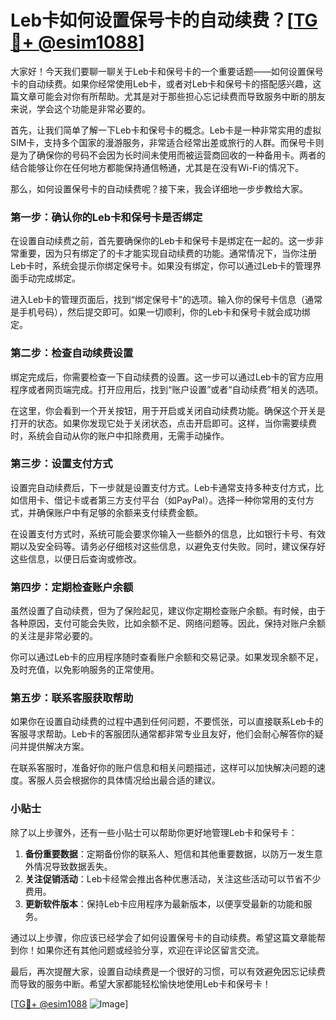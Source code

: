 # Leb卡如何设置保号卡的自动续费？[[TG💪+ @esim1088](https://t.me/s/esim1088)]

大家好！今天我们要聊一聊关于Leb卡和保号卡的一个重要话题——如何设置保号卡的自动续费。如果你经常使用Leb卡，或者对Leb卡和保号卡的搭配感兴趣，这篇文章可能会对你有所帮助。尤其是对于那些担心忘记续费而导致服务中断的朋友来说，学会这个功能是非常必要的。

首先，让我们简单了解一下Leb卡和保号卡的概念。Leb卡是一种非常实用的虚拟SIM卡，支持多个国家的漫游服务，非常适合经常出差或旅行的人群。而保号卡则是为了确保你的号码不会因为长时间未使用而被运营商回收的一种备用卡。两者的结合能够让你在任何地方都能保持通信畅通，尤其是在没有Wi-Fi的情况下。

那么，如何设置保号卡的自动续费呢？接下来，我会详细地一步步教给大家。

### 第一步：确认你的Leb卡和保号卡是否绑定

在设置自动续费之前，首先要确保你的Leb卡和保号卡是绑定在一起的。这一步非常重要，因为只有绑定了的卡才能实现自动续费的功能。通常情况下，当你注册Leb卡时，系统会提示你绑定保号卡。如果没有绑定，你可以通过Leb卡的管理界面手动完成绑定。

进入Leb卡的管理页面后，找到“绑定保号卡”的选项。输入你的保号卡信息（通常是手机号码），然后提交即可。如果一切顺利，你的Leb卡和保号卡就会成功绑定。

### 第二步：检查自动续费设置

绑定完成后，你需要检查一下自动续费的设置。这一步可以通过Leb卡的官方应用程序或者网页端完成。打开应用后，找到“账户设置”或者“自动续费”相关的选项。

在这里，你会看到一个开关按钮，用于开启或关闭自动续费功能。确保这个开关是打开的状态。如果你发现它处于关闭状态，点击开启即可。这样，当你需要续费时，系统会自动从你的账户中扣除费用，无需手动操作。

### 第三步：设置支付方式

设置完自动续费后，下一步就是设置支付方式。Leb卡通常支持多种支付方式，比如信用卡、借记卡或者第三方支付平台（如PayPal）。选择一种你常用的支付方式，并确保账户中有足够的余额来支付续费金额。

在设置支付方式时，系统可能会要求你输入一些额外的信息，比如银行卡号、有效期以及安全码等。请务必仔细核对这些信息，以避免支付失败。同时，建议保存好这些信息，以便日后查询或修改。

### 第四步：定期检查账户余额

虽然设置了自动续费，但为了保险起见，建议你定期检查账户余额。有时候，由于各种原因，支付可能会失败，比如余额不足、网络问题等。因此，保持对账户余额的关注是非常必要的。

你可以通过Leb卡的应用程序随时查看账户余额和交易记录。如果发现余额不足，及时充值，以免影响服务的正常使用。

### 第五步：联系客服获取帮助

如果你在设置自动续费的过程中遇到任何问题，不要慌张，可以直接联系Leb卡的客服寻求帮助。Leb卡的客服团队通常都非常专业且友好，他们会耐心解答你的疑问并提供解决方案。

在联系客服时，准备好你的账户信息和相关问题描述，这样可以加快解决问题的速度。客服人员会根据你的具体情况给出最合适的建议。

### 小贴士

除了以上步骤外，还有一些小贴士可以帮助你更好地管理Leb卡和保号卡：

1. **备份重要数据**：定期备份你的联系人、短信和其他重要数据，以防万一发生意外情况导致数据丢失。
2. **关注促销活动**：Leb卡经常会推出各种优惠活动，关注这些活动可以节省不少费用。
3. **更新软件版本**：保持Leb卡应用程序为最新版本，以便享受最新的功能和服务。

通过以上步骤，你应该已经学会了如何设置保号卡的自动续费。希望这篇文章能帮到你！如果你还有其他问题或经验分享，欢迎在评论区留言交流。

最后，再次提醒大家，设置自动续费是一个很好的习惯，可以有效避免因忘记续费而导致的服务中断。希望大家都能轻松愉快地使用Leb卡和保号卡！

[[TG💪+ @esim1088](https://t.me/s/esim1088) ![Image](https://i.postimg.cc/4NQfJmqS/Snipaste-2025-05-13-00-14-12.png)]